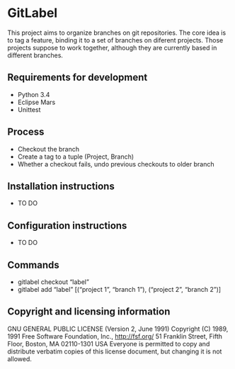 # GitLabel

This project aims to organize branches on git repositories. The core idea is to tag a feature, binding it to a set of branches on diferent projects. Those projects suppose to work together, although they are currently based in different branches.

## Requirements for development
 - Python 3.4
 - Eclipse Mars
 - Unittest

## Process
- Checkout the branch
- Create a tag to a tuple (Project, Branch)
- Whether a checkout fails, undo previous checkouts to older branch

## Installation instructions
 - TO DO

## Configuration instructions
 - TO DO
 
## Commands
- gitlabel checkout “label”
- gitlabel add “label” [(“project 1”, “branch 1”), (“project 2”, “branch 2”)]


## Copyright and licensing information
GNU GENERAL PUBLIC LICENSE (Version 2, June 1991)
Copyright (C) 1989, 1991 Free Software Foundation, Inc., http://fsf.org/ 51 Franklin Street, Fifth Floor, Boston, MA 02110-1301 USA Everyone is permitted to copy and distribute verbatim copies of this license document, but changing it is not allowed.
